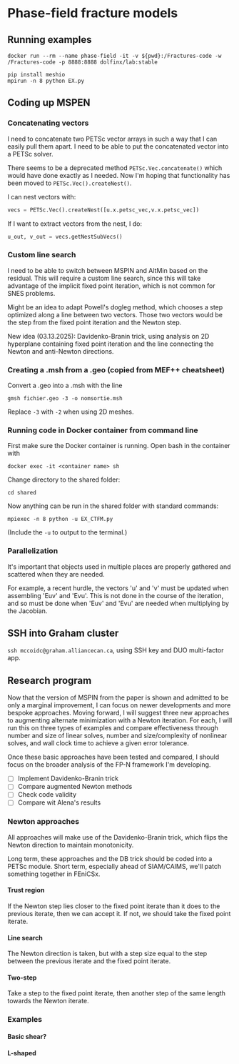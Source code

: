 # Phase-field fracture models

## Running examples

```
docker run --rm --name phase-field -it -v ${pwd}:/Fractures-code -w /Fractures-code -p 8888:8888 dolfinx/lab:stable

pip install meshio
mpirun -n 8 python EX.py
```

## Coding up MSPEN

### Concatenating vectors

I need to concatenate two PETSc vector arrays in such a way that I can easily pull them apart.
I need to be able to put the concatenated vector into a PETSc solver.

There seems to be a deprecated method `PETSc.Vec.concatenate()` which would have done exactly as I needed.
Now I'm hoping that functionality has been moved to `PETSc.Vec().createNest()`.

I can nest vectors with:
```python
vecs = PETSc.Vec().createNest([u.x.petsc_vec,v.x.petsc_vec])
```
If I want to extract vectors from the nest, I do:
```python
u_out, v_out = vecs.getNestSubVecs()
```

### Custom line search

I need to be able to switch between MSPIN and AltMin based on the residual.
This will require a custom line search, since this will take advantage of the implicit fixed point iteration,
which is not common for SNES problems.

Might be an idea to adapt Powell's dogleg method, which chooses a step optimized along a line between two vectors.
Those two vectors would be the step from the fixed point iteration and the Newton step.

New idea (03.13.2025): Davidenko-Branin trick, using analysis on 2D hyperplane containing fixed point iteration and the line connecting the Newton and anti-Newton directions.

### Creating a .msh from a .geo (copied from MEF++ cheatsheet)

Convert a .geo into a .msh with the line
```
gmsh fichier.geo -3 -o nomsortie.msh
```
Replace `-3` with `-2` when using 2D meshes.

### Running code in Docker container from command line

First make sure the Docker container is running.
Open bash in the container with
```
docker exec -it <container name> sh
```
Change directory to the shared folder:
```
cd shared
```
Now anything can be run in the shared folder with standard commands:
```
mpiexec -n 8 python -u EX_CTFM.py
```
(Include the `-u` to output to the terminal.)

### Parallelization

It's important that objects used in multiple places are properly gathered and scattered when they are needed.

For example, a recent hurdle, the vectors 'u' and 'v' must be updated when assembling 'Euv' and 'Evu'.
This is not done in the course of the iteration, and so must be done when 'Euv' and 'Evu' are needed when multiplying by the Jacobian.

## SSH into Graham cluster

`ssh mccoidc@graham.alliancecan.ca`, using SSH key and DUO multi-factor app.

## Research program

Now that the version of MSPIN from the paper is shown and admitted to be only a marginal improvement, I can focus on newer developments and more bespoke approaches.
Moving forward, I will suggest three new approaches to augmenting alternate minimization with a Newton iteration.
For each, I will run this on three types of examples and compare effectiveness through number and size of linear solves, number and size/complexity of nonlinear solves, and wall clock time to achieve a given error tolerance.

Once these basic approaches have been tested and compared, I should focus on the broader analysis of the FP-N framework I'm developing.

- [ ] Implement Davidenko-Branin trick
- [ ] Compare augmented Newton methods
- [ ] Check code validity
- [ ] Compare wit Alena's results

### Newton approaches

All approaches will make use of the Davidenko-Branin trick, which flips the Newton direction to maintain monotonicity.

Long term, these approaches and the DB trick should be coded into a PETSc module.
Short term, especially ahead of SIAM/CAIMS, we'll patch something together in FEniCSx.

#### Trust region

If the Newton step lies closer to the fixed point iterate than it does to the previous iterate, then we can accept it.
If not, we should take the fixed point iterate.

#### Line search

The Newton direction is taken, but with a step size equal to the step between the previous iterate and the fixed point iterate.

#### Two-step

Take a step to the fixed point iterate, then another step of the same length towards the Newton iterate.

### Examples

#### Basic shear?

#### L-shaped
